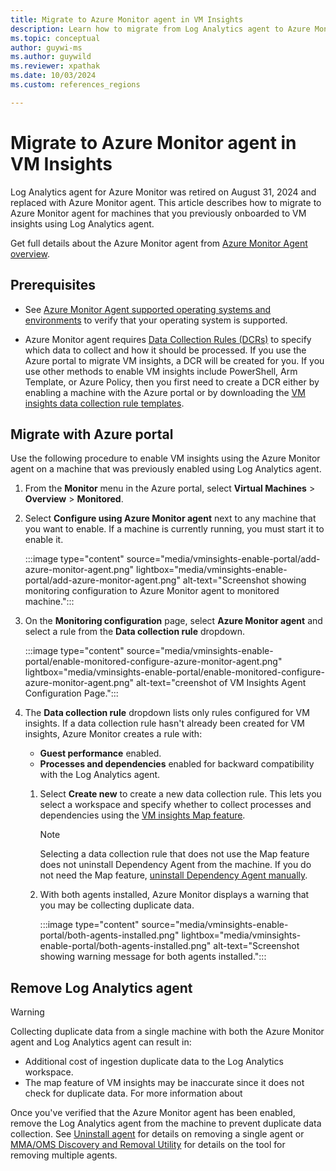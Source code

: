 ```yaml
---
title: Migrate to Azure Monitor agent in VM Insights
description: Learn how to migrate from Log Analytics agent to Azure Monitor agent for VM insights.
ms.topic: conceptual
author: guywi-ms
ms.author: guywild
ms.reviewer: xpathak
ms.date: 10/03/2024
ms.custom: references_regions

---
```


# Migrate to Azure Monitor agent in VM Insights
Log Analytics agent for Azure Monitor was retired on August 31, 2024 and replaced with Azure Monitor agent. This article describes how to migrate to Azure Monitor agent for machines that you previously onboarded to VM insights using Log Analytics agent.

Get full details about the Azure Monitor agent from [Azure Monitor Agent overview](../agents/azure-monitor-agent-overview.md).


## Prerequisites

- See [Azure Monitor Agent supported operating systems and environments](../agents/azure-monitor-agent-supported-operating-systems.md) to verify that your operating system is supported.

- Azure Monitor agent requires [Data Collection Rules (DCRs)](../essentials/data-collection-rule-overview.md) to specify which data to collect and how it should be processed. If you use the Azure portal to migrate VM insights, a DCR will be created for you. If you use other methods to enable VM insights include PowerShell, Arm Template, or Azure Policy, then you first need to create a DCR either by enabling a machine with the Azure portal or by downloading the [VM insights data collection rule templates](https://github.com/Azure/AzureMonitorForVMs-ArmTemplates/releases/download/vmi_ama_ga/DeployDcr.zip).


## Migrate with Azure portal
Use the following procedure to enable VM insights using the Azure Monitor agent on a machine that was previously enabled using Log Analytics agent.

1. From the **Monitor** menu in the Azure portal, select **Virtual Machines** > **Overview** > **Monitored**.
 
1. Select **Configure using Azure Monitor agent** next to any machine that you want to enable. If a machine is currently running, you must start it to enable it.

    :::image type="content" source="media/vminsights-enable-portal/add-azure-monitor-agent.png" lightbox="media/vminsights-enable-portal/add-azure-monitor-agent.png" alt-text="Screenshot showing monitoring configuration to Azure Monitor agent to monitored machine.":::

1. On the **Monitoring configuration** page, select **Azure Monitor agent** and select a rule from the **Data collection rule** dropdown. 

    :::image type="content" source="media/vminsights-enable-portal/enable-monitored-configure-azure-monitor-agent.png" lightbox="media/vminsights-enable-portal/enable-monitored-configure-azure-monitor-agent.png" alt-text="creenshot of VM Insights Agent Configuration Page.":::


2. The **Data collection rule** dropdown lists only rules configured for VM insights. If a data collection rule hasn't already been created for VM insights, Azure Monitor creates a rule with: 

   - **Guest performance** enabled.
   - **Processes and dependencies** enabled for backward compatibility with the Log Analytics agent.
   1.  Select **Create new** to create a new data collection rule. This lets you select a workspace and specify whether to collect processes and dependencies using the [VM insights Map feature](vminsights-maps.md).

       > [!NOTE]
       > Selecting a data collection rule that does not use the Map feature does not uninstall Dependency Agent from the machine. If you do not need the Map feature, [uninstall Dependency Agent manually](../vm/vminsights-dependency-agent-maintenance.md#uninstall-dependency-agent).
   2.  With both agents installed, Azure Monitor displays a warning that you may be collecting duplicate data.

       :::image type="content" source="media/vminsights-enable-portal/both-agents-installed.png" lightbox="media/vminsights-enable-portal/both-agents-installed.png" alt-text="Screenshot showing warning message for both agents installed.":::

## Remove Log Analytics agent

> [!WARNING]
> Collecting duplicate data from a single machine with both the Azure Monitor agent and Log Analytics agent can result in:
> - Additional cost of ingestion duplicate data to the Log Analytics workspace.
> - The map feature of VM insights may be inaccurate since it does not check for duplicate data. For more information about 

Once you've verified that the Azure Monitor agent has been enabled, remove the Log Analytics agent from the machine to prevent duplicate data collection. See [Uninstall agent](../agents/azure-monitor-agent-mma-removal-tool.md) for details on removing a single agent or [MMA/OMS Discovery and Removal Utility](../agents/azure-monitor-agent-mma-removal-tool.md) for details on the tool for removing multiple agents.